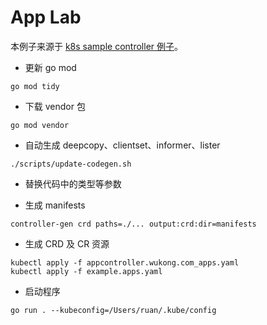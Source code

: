 # App Lab

本例子来源于 [k8s sample controller 例子](https://github.com/kubernetes/sample-controller)。

- 更新 go mod

```shell
go mod tidy
```

- 下载 vendor 包

```shell
go mod vendor 
```

- 自动生成 deepcopy、clientset、informer、lister
```shell
./scripts/update-codegen.sh 
```

- 替换代码中的类型等参数

- 生成 manifests
```shell
controller-gen crd paths=./... output:crd:dir=manifests 
```

- 生成 CRD 及 CR 资源
```shell
kubectl apply -f appcontroller.wukong.com_apps.yaml
kubectl apply -f example.apps.yaml 
```

- 启动程序
```shell
go run . --kubeconfig=/Users/ruan/.kube/config 
```